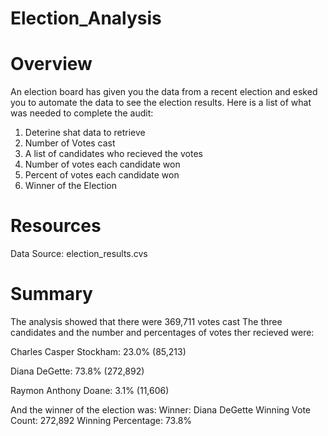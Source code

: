 # Election_Analysis

# Overview
An election board has given you the data from a recent election and esked you to automate the data to see the election results. Here is a list of what was needed to complete the audit:

1. Deterine shat data to retrieve
2. Number of Votes cast
3. A list of candidates who recieved the votes
4. Number of votes each candidate won
5. Percent of votes each candidate won
6. Winner of the Election

# Resources

Data Source: election_results.cvs

# Summary

The analysis showed that there were 369,711 votes cast
The three candidates  and the number and percentages of votes ther recieved were:

Charles Casper Stockham: 23.0% (85,213)

Diana DeGette: 73.8% (272,892)

Raymon Anthony Doane: 3.1% (11,606)

And the winner of the election was:
Winner: Diana DeGette
Winning Vote Count: 272,892
Winning Percentage: 73.8%
